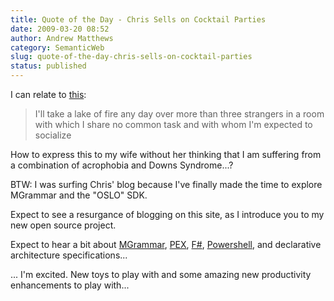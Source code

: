 ```yaml
---
title: Quote of the Day - Chris Sells on Cocktail Parties
date: 2009-03-20 08:52
author: Andrew Matthews
category: SemanticWeb
slug: quote-of-the-day-chris-sells-on-cocktail-parties
status: published
---
```


I can relate to [this](http://www.sellsbrothers.com/news/showTopic.aspx?ixTopic=2260):

> I'll take a lake of fire any day over more than three strangers in a room with which I share no common task and with whom I'm expected to socialize

How to express this to my wife without her thinking that I am suffering from a combination of acrophobia and Downs Syndrome...?

BTW: I was surfing Chris' blog because I've finally made the time to explore MGrammar and the "OSLO" SDK.

Expect to see a resurgance of blogging on this site, as I introduce you to my new open source project.

Expect to hear a bit about [MGrammar](http://msdn.microsoft.com/en-us/library/cc709420.aspx), [PEX](http://research.microsoft.com/en-us/projects/Pex/), [F\#](http://research.microsoft.com/en-us/um/cambridge/projects/fsharp/), [Powershell](http://en.wikipedia.org/wiki/Windows_PowerShell), and declarative architecture specifications...

... I'm excited. New toys to play with and some amazing new productivity enhancements to play with...
